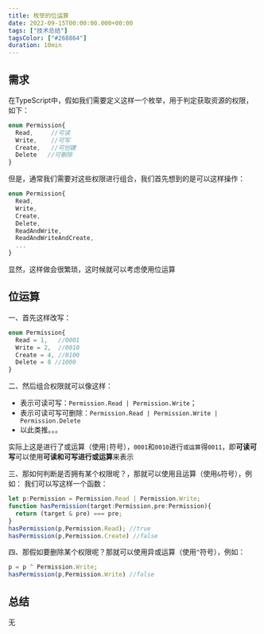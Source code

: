 ```yaml
---
title: 枚举的位运算
date: 2022-09-15T00:00:00.000+00:00
tags: ["技术总结"]
tagsColor: ["#268864"]
duration: 10min
---
```


## 需求
在TypeScript中，假如我们需要定义这样一个枚举，用于判定获取资源的权限，如下：
```TypeScript
enum Permission{
  Read,     //可读
  Write,    //可写
  Create,   //可创建
  Delete   //可删除
}
```
但是，通常我们需要对这些权限进行组合，我们首先想到的是可以这样操作：
```TypeScript
enum Permission{
  Read,
  Write,
  Create,
  Delete,
  ReadAndWrite,
  ReadAndWriteAndCreate,
  ...
}
```
显然，这样做会很繁琐，这时候就可以考虑使用位运算

## 位运算
一、首先这样改写：
```TypeScript
enum Permission{
  Read = 1,   //0001
  Write = 2,  //0010
  Create = 4, //0100
  Delete = 8 //1000
}
```

二、然后组合权限就可以像这样：
- 表示可读可写：`Permission.Read | Permission.Write`；
- 表示可读可写可删除：`Permission.Read | Permission.Write | Permission.Delete`
- 以此类推。。。

实际上这是进行了或运算（使用`|`符号），`0001`和`0010`进行`或运算`得`0011`，即**可读可写**可以使用**可读和可写进行或运算**来表示

三、那如何判断是否拥有某个权限呢？，那就可以使用且运算（使用`&`符号），例如：
我们可以写这样一个函数：
```TypeScript
let p:Permission = Permission.Read | Permission.Write;
function hasPermission(target:Permission,pre:Permission){
  return (target & pre) === pre;
}
hasPermission(p,Permission.Read); //true
hasPermission(p,Permission.Create) //false
```

四、那假如要删除某个权限呢？那就可以使用异或运算（使用`^`符号），例如：
```TypeScript
p = p ^ Permission.Write;
hasPermission(p,Permission.Write) //false
```

## 总结
无
